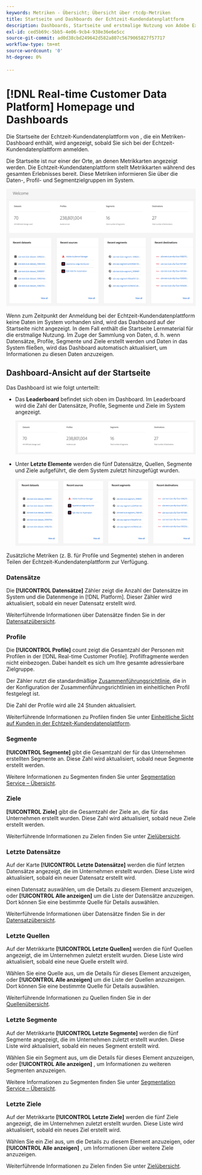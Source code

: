 ```yaml
---
keywords: Metriken - Übersicht; Übersicht über rtcdp-Metriken
title: Startseite und Dashboards der Echtzeit-Kundendatenplattform
description: Dashboards, Startseite und erstmalige Nutzung von Adobe Experience Platform
exl-id: ced5b69c-5bb5-4e06-9cb4-938e36e6e5cc
source-git-commit: ad0d38cbd249642d582a807c5679065827f57717
workflow-type: tm+mt
source-wordcount: '0'
ht-degree: 0%

---
```


# [!DNL Real-time Customer Data Platform] Homepage und Dashboards

Die Startseite der Echtzeit-Kundendatenplattform von , die ein Metriken-Dashboard enthält, wird angezeigt, sobald Sie sich bei der Echtzeit-Kundendatenplattform anmelden.

Die Startseite ist nur einer der Orte, an denen Metrikkarten angezeigt werden. Die Echtzeit-Kundendatenplattform stellt Metrikkarten während des gesamten Erlebnisses bereit. Diese Metriken informieren Sie über die Daten-, Profil- und Segmentzielgruppen im System.

![Bild](assets/home.png)

Wenn zum Zeitpunkt der Anmeldung bei der Echtzeit-Kundendatenplattform keine Daten im System vorhanden sind, wird das Dashboard auf der Startseite nicht angezeigt. In dem Fall enthält die Startseite Lernmaterial für die erstmalige Nutzung. Im Zuge der Sammlung von Daten, d. h. wenn <!--sources-->Datensätze, Profile, Segmente und Ziele erstellt werden und Daten in das System fließen, wird das Dashboard automatisch aktualisiert, um Informationen zu diesen Daten anzuzeigen<!-- in metric cards-->.

## Dashboard-Ansicht auf der Startseite

<!--The dashboard shows information in several areas. Each category of information displays for the time range shown beneath the data.-->

Das Dashboard ist wie folgt unterteilt<!-- two areas.-->:

* Das **Leaderboard** befindet sich oben im Dashboard. Im Leaderboard wird die Zahl der Datensätze, Profile, Segmente und Ziele im System angezeigt.

   ![Bild](assets/leaderboard.png)

<!-- * **Metric cards** display beneath the leaderboard. Metric cards show additional information, such as percentages or trends. Metric cards appear as data is collected.
    ![image](assets/home-metrics.jpg)
Some information is shown in different ways on both the leaderboard and metric cards. -->
* Unter **Letzte Elemente** werden die fünf Datensätze, Quellen, Segmente und Ziele aufgeführt, die dem System zuletzt hinzugefügt wurden.

   ![Bild](assets/recent.png)

Zusätzliche Metriken (z. B. für Profile und Segmente) stehen in anderen Teilen der Echtzeit-Kundendatenplattform zur Verfügung.

### Datensätze

Die **[!UICONTROL Datensätze]** Zähler zeigt die Anzahl der Datensätze im System und die Datenmenge in [!DNL Platform]. Dieser Zähler wird aktualisiert, sobald ein neuer Datensatz erstellt wird.

Weiterführende Informationen über Datensätze finden Sie in der [Datensatzübersicht](../catalog/datasets/overview.md).

### Profile

Die **[!UICONTROL Profile]** count zeigt die Gesamtzahl der Personen mit Profilen in der [!DNL Real-time Customer Profile]. Profilfragmente werden nicht einbezogen. Dabei handelt es sich um Ihre gesamte adressierbare Zielgruppe.

Der Zähler nutzt die standardmäßige [Zusammenführungsrichtlinie](profile/merge-policies.md), die in der Konfiguration der Zusammenführungsrichtlinien im einheitlichen Profil festgelegt ist.

Die Zahl der Profile wird alle 24 Stunden aktualisiert.

Weiterführende Informationen zu Profilen finden Sie unter [Einheitliche Sicht auf Kunden in der Echtzeit-Kundendatenplattform](profile/profile-overview.md).

### Segmente

**[!UICONTROL Segmente]** gibt die Gesamtzahl der für das Unternehmen erstellten Segmente an. Diese Zahl wird aktualisiert, sobald neue Segmente erstellt werden.

Weitere Informationen zu Segmenten finden Sie unter [Segmentation Service – Übersicht](segmentation/segmentation-overview.md).

### Ziele

**[!UICONTROL Ziele]** gibt die Gesamtzahl der Ziele an, die für das Unternehmen erstellt wurden. Diese Zahl wird aktualisiert, sobald neue Ziele erstellt werden.

Weiterführende Informationen zu Zielen finden Sie unter [Zielübersicht](destinations/overview.md).

<!-- ### Successful profile records

In the leaderboard **[!UICONTROL Successful profile records]** shows the total number of records that have been successfully processed into the profile.

There is also a metric card that shows the percentage of successful records. Select **[!UICONTROL View datasets]** to see more details about the profile records. Hover over the colored area of the graph to see additional details:

![image](assets/home-profilerecords-details.PNG)

The number of successful profile records is updated hourly. 

For more information about profiles, see [A unified view of your customer in Real-time CDP](profile/profile-overview.md).

### Total profile records

The **[!UICONTROL Total profile records]** metric card shows the total number of data records enabled to feed into the profiles, and the percentage that are successful, updated once per day. This does not include all data in the data lake, because some data might not be enabled to feed into the profiles.

 Hover over the colored area of the graph to see additional details about the successful profiles:

![image](assets/home-profile-details.PNG)

Select **[!UICONTROL View profiles]** to see more details about the profile records.

For more information about profiles, see [A unified view of your customer in Real-time CDP](profile/profile-overview.md).

For more information about viewing a specific profile, see [Profile viewer](profile/profile-viewer.md).

### Failed profile records

In the leaderboard, **[!UICONTROL Failed profile records]** counts the number of records that failed to process into the profile.

The **[!UICONTROL Failed profile records]** metric card shows this count, and includes a graphical representation that helps you see how failures have trended during the time shown below the graphic. This chart is updated hourly. Select **[!UICONTROL View datasets]** to see more details about the profile records.

The number of failed profile records is updated hourly. -->

### Letzte Datensätze

Auf der Karte **[!UICONTROL Letzte Datensätze]** werden die fünf letzten Datensätze angezeigt, die im Unternehmen erstellt wurden. Diese Liste wird aktualisiert, sobald ein neuer Datensatz erstellt wird.

einen Datensatz auswählen, um die Details zu diesem Element anzuzeigen, oder **[!UICONTROL Alle anzeigen]** um die Liste der Datensätze anzuzeigen. Dort können Sie eine bestimmte Quelle für Details auswählen.

Weiterführende Informationen über Datensätze finden Sie in der [Datensatzübersicht](../catalog/datasets/overview.md).

### Letzte Quellen

Auf der Metrikkarte **[!UICONTROL Letzte Quellen]** werden die fünf Quellen angezeigt, die im Unternehmen zuletzt erstellt wurden. Diese Liste wird aktualisiert, sobald eine neue Quelle erstellt wird.

Wählen Sie eine Quelle aus, um die Details für dieses Element anzuzeigen, oder **[!UICONTROL Alle anzeigen]** um die Liste der Quellen anzuzeigen. Dort können Sie eine bestimmte Quelle für Details auswählen.

Weiterführende Informationen zu Quellen finden Sie in der [Quellenübersicht](sources/sources-overview.md).

### Letzte Segmente

Auf der Metrikkarte **[!UICONTROL Letzte Segmente]** werden die fünf Segmente angezeigt, die im Unternehmen zuletzt erstellt wurden. Diese Liste wird aktualisiert, sobald ein neues Segment erstellt wird.

Wählen Sie ein Segment aus, um die Details für dieses Element anzuzeigen, oder **[!UICONTROL Alle anzeigen]** , um Informationen zu weiteren Segmenten anzuzeigen.

Weitere Informationen zu Segmenten finden Sie unter [Segmentation Service – Übersicht](segmentation/segmentation-overview.md).

### Letzte Ziele

Auf der Metrikkarte **[!UICONTROL Letzte Ziele]** werden die fünf Ziele angezeigt, die im Unternehmen zuletzt erstellt wurden. Diese Liste wird aktualisiert, sobald ein neues Ziel erstellt wird.

Wählen Sie ein Ziel aus, um die Details zu diesem Element anzuzeigen, oder **[!UICONTROL Alle anzeigen]** , um Informationen über weitere Ziele anzuzeigen.

Weiterführende Informationen zu Zielen finden Sie unter [Zielübersicht](destinations/overview.md).
